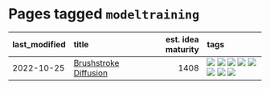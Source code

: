 # Pages tagged `modeltraining`

|last_modified|title|est. idea maturity|tags
|:---|:---|---:|:---|
|2022-10-25|[Brushstroke Diffusion](../brushstroke-diffusion.md)|1408|[![](https://img.shields.io/badge/tag-artisticstyletransfer-3a9a4f)](../tags/artisticstyletransfer.md) [![](https://img.shields.io/badge/tag-creativity-d9f12f)](../tags/creativity.md) [![](https://img.shields.io/badge/tag-deepgenerativemodeling-fe76cf)](../tags/deepgenerativemodeling.md) [![](https://img.shields.io/badge/tag-experimental-3a20e)](../tags/experimental.md) [![](https://img.shields.io/badge/tag-imageprocessing-8fb3d)](../tags/imageprocessing.md) [![](https://img.shields.io/badge/tag-modeltraining-8a140)](../tags/modeltraining.md) [![](https://img.shields.io/badge/tag-painting-83cbca)](../tags/painting.md) [![](https://img.shields.io/badge/tag-wip-dc62b7)](../tags/wip.md)|